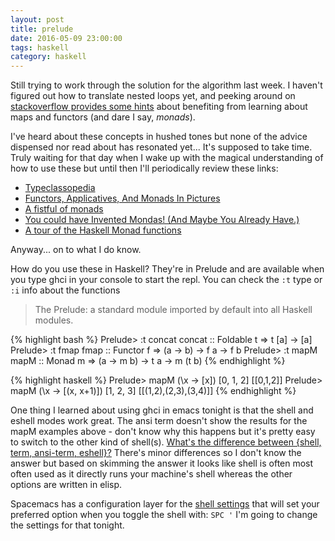 ```yaml
---
layout: post
title: prelude
date: 2016-05-09 23:00:00
tags: haskell
category: haskell
---
```


Still trying to work through the solution for the algorithm last week. I haven't figured out how to translate nested loops yet, and peeking around on [stackoverflow provides some hints][1] about benefiting from learning about maps and functors (and dare I say, *monads*).

I've heard about these concepts in hushed tones but none of the advice dispensed nor read about has resonated yet... It's supposed to take time. Truly waiting for that day when I wake up with the magical understanding of how to use these but until then I'll periodically review these links:

* [Typeclassopedia][3]
* [Functors, Applicatives, And Monads In Pictures][2]
* [A fistful of monads][4]
* [You could have Invented Mondas! (And Maybe You Already Have.)][5]
* [A tour of the Haskell Monad functions][6]

Anyway... on to what I do know.

How do you use these in Haskell? They're in Prelude and are available when you type ghci in your console to start the repl. You can check the `:t` type or `:i` info about the functions

> The Prelude: a standard module imported by default into all Haskell modules. 

{% highlight bash %}
Prelude> :t concat
concat :: Foldable t => t [a] -> [a]
Prelude> :t fmap
fmap :: Functor f => (a -> b) -> f a -> f b
Prelude> :t mapM
mapM :: Monad m => (a -> m b) -> t a -> m (t b)
{% endhighlight %}

{% highlight haskell %}
Prelude> mapM (\x -> [x]) [0, 1, 2]
[[0,1,2]]
Prelude> mapM (\x -> [(x, x+1)]) [1, 2, 3]
[[(1,2),(2,3),(3,4)]]
{% endhighlight %}

One thing I learned about using ghci in emacs tonight is that the shell and eshell modes work great. The ansi term doesn't show the results for the mapM examples above - don't know why this happens but it's pretty easy to switch to the other kind of shell(s). [What's the difference between {shell, term, ansi-term, eshell}?][7] There's minor differences so I don't know the answer but based on skimming the answer it looks like shell is often most often used as it directly runs your machine's shell whereas the other options are written in elisp.

Spacemacs has a configuration layer for the [shell settings][8] that will set your preferred option when you toggle the shell with: `SPC '` I'm going to change the settings for that tonight.

[1]: http://stackoverflow.com/questions/18154867/translation-of-nested-for-loops-into-haskell?rq=1
[2]: http://adit.io/posts/2013-04-17-functors,_applicatives,_and_monads_in_pictures.html#just-what-is-a-functor-really
[3]: https://wiki.haskell.org/Typeclassopedia
[4]: http://learnyouahaskell.com/a-fistful-of-monads
[5]: http://blog.sigfpe.com/2006/08/you-could-have-invented-monads-and.html
[6]: http://members.chello.nl/hjgtuyl/tourdemonad.html
[7]: http://ergoemacs.org/emacs/emacs_shell_vs_term_vs_ansi-term_vs_eshell.html
[8]: http://spacemacs.org/layers/shell/README.html
